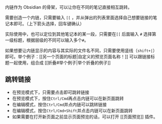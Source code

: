 内链作为 Obsidian 的骨架，可以让你在不同的笔记直接相互跳转。

需要创造一个内链，只需要输入 `[[` ，并从弹出的列表里面选择自己想要链接的笔记本即可。（上下箭头选择，回车键确认）

实际使用中，也可以定位到其他笔记本的某一段，只需要在`[[` 后面输入 `#` 选择第一级标题，根据层级的不同可以输入多个`#`。

如果想要让内链显示的内容与其实际的文件名不同，只需要使用竖线（`shift+|`）即可。举个例子：[[另一个页面的标题|自定义的预览页面名称！]] 可以跟链接标题一起使用，组合成 [[折叠#举个例子|举个折叠的例子]]

## 跳转链接
- 在预览模式下，只需要点击即可跳转链接
- 在预览模式下，按住`Ctrl/Cmd`再点击内链可以在新页面跳转
- 在编辑模式，按住`Ctrl/Cmd`并点内链可以跳转链接
- 在编辑模式，按住`Ctrl/Cmd+Shift`并点击内链可以在新页面跳转
- 如果需要在打开新页面之前显示页面预览的话，可以打开 [[页面预览]] 插件。
